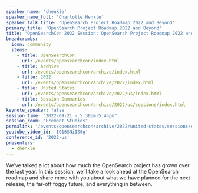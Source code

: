 ```yaml
---
speaker_name: 'chenkle'
speaker_name_full: 'Charlotte Henkle'
speaker_talk_title: 'OpenSearch Project Roadmap 2022 and Beyond'
primary_title: 'OpenSearch Project Roadmap 2022 and Beyond'
title: 'OpenSearchCon 2022 Session: OpenSearch Project Roadmap 2022 and Beyond'
breadcrumbs:
  icon: community
  items:
    - title: OpenSearchCon
      url: /events/opensearchcon/index.html
    - title: Archive
      url: /events/opensearchcon/archive/index.html
    - title: 2022
      url: /events/opensearchcon/archive/2022/index.html
    - title: United States
      url: /events/opensearchcon/archive/2022/us/index.html
    - title: Session Summaries
      url: /events/opensearchcon/archive/2022/us/sessions/index.html
keynote_speaker: false
session_time: "2022-09-21 - 5:30pm-5:45pm"
session_room: "Fremont Studios"
permalink: '/events/opensearchcon/archive/2022/united-states/sessions/opensearch-project-roadmap-2022-and-beyond.html'
youtube_video_id: 'IG16SNiIS0g'
conference_id: '2022-us'
presenters:
  - chenkle
---
```

We’ve talked a lot about how much the OpenSearch project has grown over the last year. In this session, we’ll take a look ahead at the OpenSearch roadmap and share more with you about what we have planned for the next release, the far-off foggy future, and everything in between.
